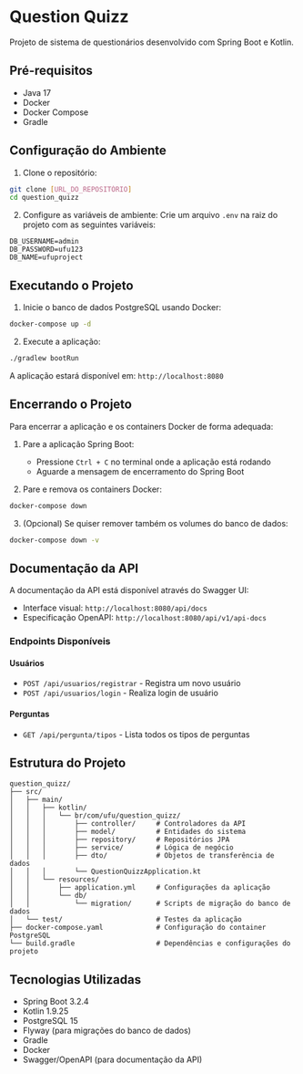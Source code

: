 # Question Quizz

Projeto de sistema de questionários desenvolvido com Spring Boot e Kotlin.

## Pré-requisitos

- Java 17
- Docker
- Docker Compose
- Gradle

## Configuração do Ambiente

1. Clone o repositório:
```bash
git clone [URL_DO_REPOSITÓRIO]
cd question_quizz
```

2. Configure as variáveis de ambiente:
Crie um arquivo `.env` na raiz do projeto com as seguintes variáveis:
```
DB_USERNAME=admin
DB_PASSWORD=ufu123
DB_NAME=ufuproject
```

## Executando o Projeto

1. Inicie o banco de dados PostgreSQL usando Docker:
```bash
docker-compose up -d
```

2. Execute a aplicação:
```bash
./gradlew bootRun
```

A aplicação estará disponível em: `http://localhost:8080`

## Encerrando o Projeto

Para encerrar a aplicação e os containers Docker de forma adequada:

1. Pare a aplicação Spring Boot:
   - Pressione `Ctrl + C` no terminal onde a aplicação está rodando
   - Aguarde a mensagem de encerramento do Spring Boot

2. Pare e remova os containers Docker:
```bash
docker-compose down
```

3. (Opcional) Se quiser remover também os volumes do banco de dados:
```bash
docker-compose down -v
```

## Documentação da API

A documentação da API está disponível através do Swagger UI:

- Interface visual: `http://localhost:8080/api/docs`
- Especificação OpenAPI: `http://localhost:8080/api/v1/api-docs`

### Endpoints Disponíveis

#### Usuários
- `POST /api/usuarios/registrar` - Registra um novo usuário
- `POST /api/usuarios/login` - Realiza login de usuário

#### Perguntas
- `GET /api/pergunta/tipos` - Lista todos os tipos de perguntas

## Estrutura do Projeto

```
question_quizz/
├── src/
│   ├── main/
│   │   ├── kotlin/
│   │   │   └── br/com/ufu/question_quizz/
│   │   │       ├── controller/     # Controladores da API
│   │   │       ├── model/          # Entidades do sistema
│   │   │       ├── repository/     # Repositórios JPA
│   │   │       ├── service/        # Lógica de negócio
│   │   │       ├── dto/            # Objetos de transferência de dados
│   │   │       └── QuestionQuizzApplication.kt
│   │   └── resources/
│   │       ├── application.yml     # Configurações da aplicação
│   │       └── db/
│   │           └── migration/      # Scripts de migração do banco de dados
│   └── test/                       # Testes da aplicação
├── docker-compose.yaml             # Configuração do container PostgreSQL
└── build.gradle                    # Dependências e configurações do projeto
```

## Tecnologias Utilizadas

- Spring Boot 3.2.4
- Kotlin 1.9.25
- PostgreSQL 15
- Flyway (para migrações do banco de dados)
- Gradle
- Docker
- Swagger/OpenAPI (para documentação da API)
